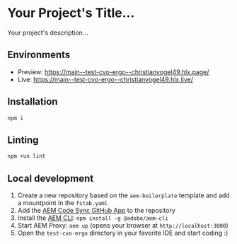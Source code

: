# Your Project's Title...
Your project's description...

## Environments
- Preview: https://main--test-cvo-ergo--christianvogel49.hlx.page/
- Live: https://main--test-cvo-ergo--christianvogel49.hlx.live/

## Installation

```sh
npm i
```

## Linting

```sh
npm run lint
```

## Local development

1. Create a new repository based on the `aem-boilerplate` template and add a mountpoint in the `fstab.yaml`
1. Add the [AEM Code Sync GitHub App](https://github.com/apps/aem-code-sync) to the repository
1. Install the [AEM CLI](https://github.com/adobe/helix-cli): `npm install -g @adobe/aem-cli`
1. Start AEM Proxy: `aem up` (opens your browser at `http://localhost:3000`)
1. Open the `test-cvo-ergo` directory in your favorite IDE and start coding :)
